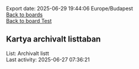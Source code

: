 Export date: 2025-06-29 19:44:06 Europe/Budapest
<br>
[Back to boards](../../Boards.md)
<br>
[Back to board Test](../Board.md)

Kartya archivalt listtaban
--------------------------
List: Archivalt listt<br>
Last activity: 2025-06-27 07:36:21<br>
